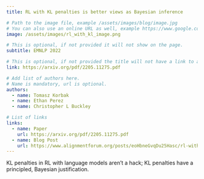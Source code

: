 ```yaml
---
title: RL with KL penalties is better views as Bayesian inference

# Path to the image file, example /assets/images/blog/image.jpg
# You can also use an online URL as well, example https://www.google.com/image.jpg
image: /assets/images/rl_with_kl_image.png

# This is optional, if not provided it will not show on the page.
subtitle: EMNLP 2022

# This is optional, if not provided the title will not have a link to anywhere
link: https://arxiv.org/pdf/2205.11275.pdf

# Add list of authors here.
# Name is mandatory, url is optional.
authors:
  - name: Tomasz Korbak
  - name: Ethan Perez
  - name: Christopher L Buckley

# List of links
links:
  - name: Paper
    url: https://arxiv.org/pdf/2205.11275.pdf
  - name: Blog Post
    url: https://www.alignmentforum.org/posts/eoHbneGvqDu25Hasc/rl-with-kl-penalties-is-better-seen-as-bayesian-inference
---
```


<!--Abstract-->

KL penalties in RL with language models aren’t a hack; KL penalties have a principled, Bayesian justification.
